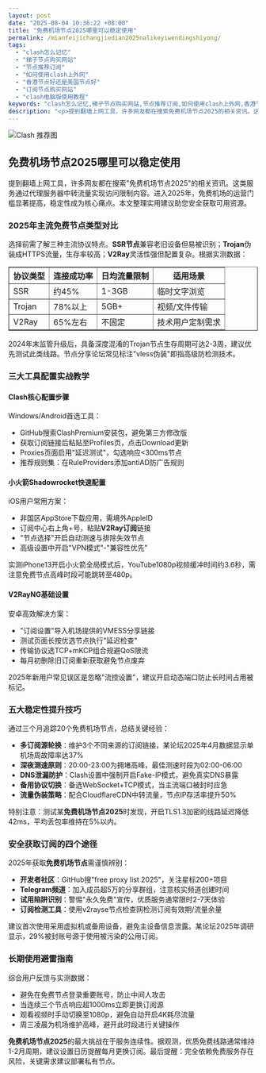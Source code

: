 ```yaml
---
layout: post
date: "2025-08-04 10:36:22 +08:00"
title: "免费机场节点2025哪里可以稳定使用"
permalink: /mianfeijichangjiedian2025nalikeyiwendingshiyong/
tags:
  - "clash怎么记忆"
  - "梯子节点购买网站"
  - "节点推荐订阅"
  - "如何使用clash上外网"
  - "香港节点好还是美国节点好"
  - "订阅节点购买网站"
  - "clash电脑版使用教程"
keywords: "clash怎么记忆,梯子节点购买网站,节点推荐订阅,如何使用clash上外网,香港节点好还是美国节点好,订阅节点购买网站,clash电脑版使用教程"
description: "<p>提到翻墙上网工具，许多网友都在搜索免费机场节点2025的相关资讯。这类服务通过代理服务器中转流量实现访问限制内容。进入2025年，免费机场的运营门槛显著提高，稳定性成为核心痛点。本文整理实用建议助您安全获取可用资源。</p>"
---
```


![Clash 推荐图](https://clashjd.github.io/assets/img/付费机场订阅.png)

## 免费机场节点2025哪里可以稳定使用

<p>提到翻墙上网工具，许多网友都在搜索"免费机场节点2025"的相关资讯。这类服务通过代理服务器中转流量实现访问限制内容。进入2025年，免费机场的运营门槛显著提高，稳定性成为核心痛点。本文整理实用建议助您安全获取可用资源。</p>
<h3>2025年主流免费节点类型对比</h3>
<p>选择前需了解三种主流协议特点。<strong>SSR节点</strong>兼容老旧设备但易被识别；<strong>Trojan</strong>伪装成HTTPS流量，生存率较高；<strong>V2Ray</strong>灵活性强但配置复杂。根据实测数据：</p>
<table border="1" cellpadding="5">
<tr>
<th>协议类型</th>
<th>连接成功率</th>
<th>日均流量限制</th>
<th>适用场景</th>
</tr>
<tr>
<td>SSR</td>
<td>约45%</td>
<td>1-3GB</td>
<td>临时文字浏览</td>
</tr>
<tr>
<td>Trojan</td>
<td>78%以上</td>
<td>5GB+</td>
<td>视频/文件传输</td>
</tr>
<tr>
<td>V2Ray</td>
<td>65%左右</td>
<td>不固定</td>
<td>技术用户定制需求</td>
</tr>
</table>
<p>2024年末监管升级后，具备深度混淆的Trojan节点生存周期可达2-3周，建议优先测试此类线路。节点分享论坛常见标注"vless伪装"即指高级防检测技术。</p>
<h3>三大工具配置实战教学</h3>
<h4>Clash核心配置步骤</h4>
<p>Windows/Android首选工具：</p>
<ul>
<li>GitHub搜索ClashPremium安装包，避免第三方修改版</li>
<li>获取订阅链接后粘贴至Profiles页，点击Download更新</li>
<li>Proxies页面启用"延迟测试"，勾选响应&lt;300ms节点</li>
<li>推荐规则集：在RuleProviders添加antiAD防广告规则</li>
</ul>
<h4>小火箭Shadowrocket快速配置</h4>
<p>iOS用户常用方案：</p>
<ul>
<li>非国区AppStore下载应用，需境外AppleID</li>
<li>订阅中心右上角+号，粘贴<strong>V2Ray订阅</strong>链接</li>
<li>"节点选择"开启自动测速与排除失效节点</li>
<li>高级设置中开启"VPN模式"-"兼容性优先"</li>
</ul>
<p>实测iPhone13开启小火箭全局模式后，YouTube1080p视频缓冲时间约3.6秒，需注意免费节点高峰时段可能跳转至480p。</p>
<h4>V2RayNG基础设置</h4>
<p>安卓高效解决方案：</p>
<ul>
<li>"订阅设置"导入机场提供的VMESS分享链接</li>
<li>测试页面长按优选节点执行"延迟检查"</li>
<li>传输协议选TCP+mKCP组合规避QoS限流</li>
<li>每月初删除旧订阅重新获取避免节点废弃</li>
</ul>
<p>2025年新用户常见误区是忽略"流控设置"，建议开启动态端口防止长时间占用被标记。</p>
<h3>五大稳定性提升技巧</h3>
<p>通过三个月追踪20个免费机场节点，总结关键经验：</p>
<ul>
<li><strong>多订阅源轮换</strong>：维护3个不同来源的订阅链接，某论坛2025年4月数据显示单机场周故障率达37%</li>
<li><strong>深夜测速原则</strong>：20:00-23:00为拥堵高峰，最佳测速时段为02:00-06:00</li>
<li><strong>DNS泄漏防护</strong>：Clash设置中强制开启Fake-IP模式，避免真实DNS暴露</li>
<li><strong>备用协议切换</strong>：备选WebSocket+TCP模式，当主流端口被封时应急</li>
<li><strong>流量伪装策略</strong>：配合CloudflareCDN中转流量，节点IP存活率提升50%</li>
</ul>
<p>特别注意：测试某<strong>免费机场节点2025</strong>时发现，开启TLS1.3加密的线路延迟降低42ms，平均丢包率维持在5%以内。</p>
<h3>安全获取订阅的四个途径</h3>
<p>2025年获取<strong>免费机场节点</strong>需谨慎辨别：</p>
<ul>
<li><strong>开发者社区</strong>：GitHub搜"free proxy list 2025"，关注星标200+项目</li>
<li><strong>Telegram频道</strong>：加入成员超5万的分享群组，注意核实频道创建时间</li>
<li><strong>试用陷阱识别</strong>：警惕"永久免费"宣传，优质服务通常限时2-7天体验</li>
<li><strong>订阅检测工具</strong>：使用v2rayse节点检查网检测订阅有效期/流量余量</li>
</ul>
<p>建议首次使用采用虚拟机或备用设备，避免主设备信息泄露。某论坛2025年调研显示，29%被封账号源于使用被污染的公用订阅。</p>
<h3>长期使用避雷指南</h3>
<p>综合用户反馈与实测数据：</p>
<ul>
<li>避免在免费节点登录重要账号，防止中间人攻击</li>
<li>当连续三个节点响应超1000ms立即更换订阅源</li>
<li>观看视频时手动切换至1080p，避免自动开启4K耗尽流量</li>
<li>周三凌晨为机场维护高峰，避开此时段进行关键操作</li>
</ul>
<p><strong>免费机场节点2025</strong>的最大挑战在于服务连续性。据观测，优质免费线路通常维持1-2月周期，建议设置日历提醒每月更换订阅。最后提醒：完全依赖免费服务存在风险，关键需求建议部署私有节点。</p>